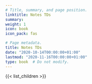 ```yaml
---
# Title, summary, and page position.
linktitle: Notes TDs
summary:
weight: 1
icon: book
icon_pack: fas

# Page metadata.
title: Notes TDs
date: "2020-10-14T00:00:00+01:00"
lastmod: "2020-11-16T00:00:00+01:00"
type: book  # Do not modify.
---
```


{{< list_children >}}
